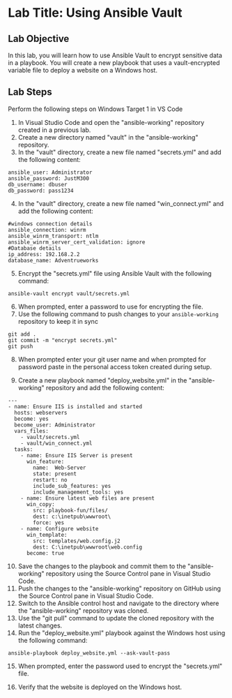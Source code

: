 # Lab Title: Using Ansible Vault

## Lab Objective

In this lab, you will learn how to use Ansible Vault to encrypt sensitive data in a playbook. You will create a new playbook that uses a vault-encrypted variable file to deploy a website on a Windows host.

## Lab Steps
Perform the following steps on Windows Target 1 in VS Code

1. In Visual Studio Code and open the "ansible-working" repository created in a previous lab.
2. Create a new directory named "vault" in the "ansible-working" repository.
3. In the "vault" directory, create a new file named "secrets.yml" and add the following content:

```
ansible_user: Administrator
ansible_password: JustM300
db_username: dbuser
db_password: pass1234
```
4. In the "vault" directory, create a new file named "win_connect.yml" and add the following content:
```
#windows connection details
ansible_connection: winrm
ansible_winrm_transport: ntlm
ansible_winrm_server_cert_validation: ignore
#Database details
ip_address: 192.168.2.2
database_name: Adventrueworks
```
5. Encrypt the "secrets.yml" file using Ansible Vault with the following command:

```
ansible-vault encrypt vault/secrets.yml
```

6. When prompted, enter a password to use for encrypting the file.
7. Use the following command to push changes to your `ansible-working` repository to keep it in sync
```
git add .
git commit -m "encrypt secrets.yml"
git push
```
8. When prompted enter your git user name and when prompted for password paste in the personal access token created during setup.

9. Create a new playbook named "deploy_website.yml" in the "ansible-working" repository and add the following content:

```
---
- name: Ensure IIS is installed and started 
  hosts: webservers
  become: yes 
  become_user: Administrator
  vars_files:
    - vault/secrets.yml
    - vault/win_connect.yml
  tasks:
    - name: Ensure IIS Server is present 
      win_feature:
        name:  Web-Server
        state: present
        restart: no
        include_sub_features: yes
        include_management_tools: yes  
    - name: Ensure latest web files are present
      win_copy:
        src: playbook-fun/files/
        dest: c:\inetpub\wwwroot\
        force: yes
    - name: Configure website
      win_template:
        src: templates/web.config.j2
        dest: C:\inetpub\wwwroot\web.config
      become: true
```

10. Save the changes to the playbook and commit them to the "ansible-working" repository using the Source Control pane in Visual Studio Code.
11. Push the changes to the "ansible-working" repository on GitHub using the Source Control pane in Visual Studio Code.
12. Switch to the Ansible control host and navigate to the directory where the "ansible-working" repository was cloned.
13. Use the "git pull" command to update the cloned repository with the latest changes.
14. Run the "deploy_website.yml" playbook against the Windows host using the following command:

```
ansible-playbook deploy_website.yml --ask-vault-pass
```

15. When prompted, enter the password used to encrypt the "secrets.yml" file.

16. Verify that the website is deployed on the Windows host.
